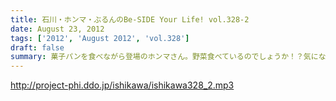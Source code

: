 ```yaml
---
title: 石川・ホンマ・ぶるんのBe-SIDE Your Life! vol.328-2
date: August 23, 2012
tags: ['2012', 'August 2012', 'vol.328']
draft: false
summary: 菓子パンを食べながら登場のホンマさん。野菜食べているのでしょうか！？気になる食生活！ＮＡＭＡＥ
---
```


http://project-phi.ddo.jp/ishikawa/ishikawa328_2.mp3